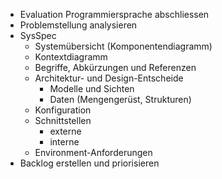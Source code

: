- Evaluation Programmiersprache abschliessen
- Problemstellung analysieren
- SysSpec
	- Systemübersicht (Komponentendiagramm)
	- Kontextdiagramm
	- Begriffe, Abkürzungen und Referenzen
	- Architektur- und Design-Entscheide
		- Modelle und Sichten
		- Daten (Mengengerüst, Strukturen)
	- Konfiguration
	- Schnittstellen
		- externe
		- interne
	- Environment-Anforderungen
- Backlog erstellen und priorisieren
